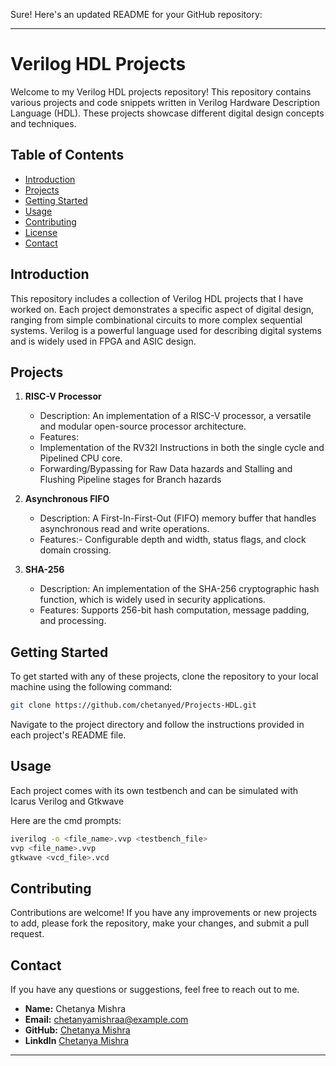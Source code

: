 Sure! Here's an updated README for your GitHub repository:

---

# Verilog HDL Projects

Welcome to my Verilog HDL projects repository! This repository contains various projects and code snippets written in Verilog Hardware Description Language (HDL). These projects showcase different digital design concepts and techniques.

## Table of Contents

- [Introduction](#introduction)
- [Projects](#projects)
- [Getting Started](#getting-started)
- [Usage](#usage)
- [Contributing](#contributing)
- [License](#license)
- [Contact](#contact)

## Introduction

This repository includes a collection of Verilog HDL projects that I have worked on. Each project demonstrates a specific aspect of digital design, ranging from simple combinational circuits to more complex sequential systems. Verilog is a powerful language used for describing digital systems and is widely used in FPGA and ASIC design.

## Projects

1. **RISC-V Processor**
   - Description: An implementation of a RISC-V processor, a versatile and modular open-source processor architecture.
   - Features:
   - Implementation of the RV32I Instructions in both the single cycle and Pipelined CPU core.
   - Forwarding/Bypassing for Raw Data hazards and Stalling and Flushing Pipeline stages for Branch hazards

2. **Asynchronous FIFO**
   - Description: A First-In-First-Out (FIFO) memory buffer that handles asynchronous read and write operations.
   - Features:- Configurable depth and width, status flags, and clock domain crossing.

3. **SHA-256**
   - Description: An implementation of the SHA-256 cryptographic hash function, which is widely used in security applications.
   - Features: Supports 256-bit hash computation, message padding, and processing.
  
## Getting Started

To get started with any of these projects, clone the repository to your local machine using the following command:

```bash
git clone https://github.com/chetanyed/Projects-HDL.git
```

Navigate to the project directory and follow the instructions provided in each project's README file.

## Usage

Each project comes with its own testbench and can be simulated with Icarus Verilog and Gtkwave

Here are the cmd prompts:
```bash
iverilog -o <file_name>.vvp <testbench_file>
vvp <file_name>.vvp
gtkwave <vcd_file>.vcd
```

## Contributing

Contributions are welcome! If you have any improvements or new projects to add, please fork the repository, make your changes, and submit a pull request.

## Contact

If you have any questions or suggestions, feel free to reach out to me.

- **Name:** Chetanya Mishra
- **Email:** chetanyamishraa@example.com
- **GitHub:** [Chetanya Mishra](https://github.com/chetanyed)
- **Linkdln** [Chetanya Mishra](www.linkedin.com/in/chetanyamishra)

---
